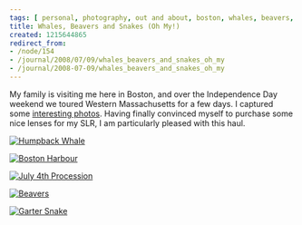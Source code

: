 ```yaml
---
tags: [ personal, photography, out and about, boston, whales, beavers, snakes, massachusetts ]
title: Whales, Beavers and Snakes (Oh My!)
created: 1215644865
redirect_from:
- /node/154
- /journal/2008/07/09/whales_beavers_and_snakes_oh_my
- /journal/2008-07-09/whales_beavers_and_snakes_oh_my
---
```

My family is visiting me here in Boston, and over the Independence Day weekend
we toured Western Massachusetts for a few days. I captured some [interesting
photos](http://www.flickr.com/photos/mjhutchinson/sets/72157606076531267).
Having finally convinced myself to purchase some nice lenses for my SLR, I am
particularly pleased with this haul.<!--break-->

[![Humpback Whale](http://farm4.static.flickr.com/3155/2653156659_1cbcb1db8f.jpg)](http://www.flickr.com/photos/mjhutchinson/2653156659)

[![Boston Harbour](http://farm4.static.flickr.com/3088/2654057434_334f68cee3.jpg)](http://www.flickr.com/photos/mjhutchinson/2654057434)

[![July 4th Procession](http://farm4.static.flickr.com/3017/2653189095_3702ebf38d.jpg)](http://www.flickr.com/photos/mjhutchinson/2653189095)

[![Beavers](http://farm4.static.flickr.com/3090/2654014074_d11ee0192e.jpg)](http://www.flickr.com/photos/mjhutchinson/2654014074)

[![Garter Snake](http://farm4.static.flickr.com/3056/2653189395_ec6e827fb1.jpg)](http://www.flickr.com/photos/mjhutchinson/2653189395)
